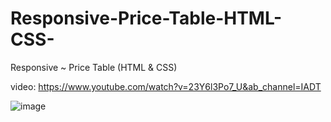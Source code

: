# Responsive-Price-Table-HTML-CSS-
Responsive ~ Price Table (HTML &amp; CSS)


video: https://www.youtube.com/watch?v=23Y6l3Po7_U&ab_channel=IADT

![image](https://user-images.githubusercontent.com/65735895/153700931-a578b194-01b3-402c-aef3-ae3ea2f39b35.png)
